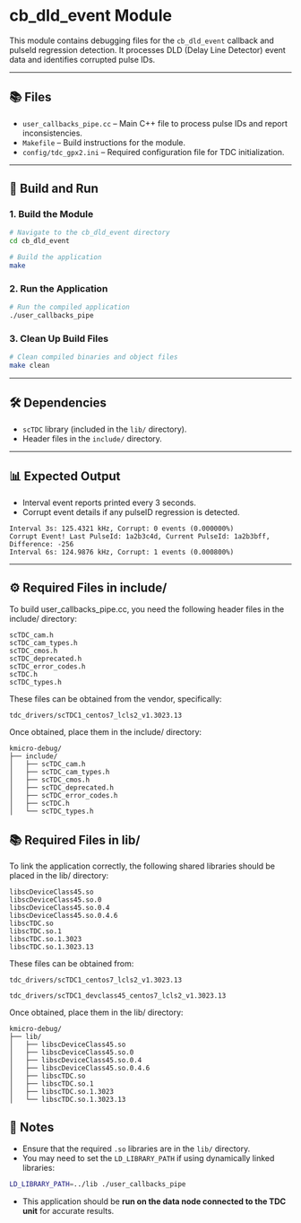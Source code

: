 # cb_dld_event Module

This module contains debugging files for the `cb_dld_event` callback and pulseId regression detection. It processes DLD (Delay Line Detector) event data and identifies corrupted pulse IDs.

---

## 📚 Files
- `user_callbacks_pipe.cc` – Main C++ file to process pulse IDs and report inconsistencies.
- `Makefile` – Build instructions for the module.
- `config/tdc_gpx2.ini` – Required configuration file for TDC initialization.

---

## 🚀 Build and Run

### 1. Build the Module
```bash
# Navigate to the cb_dld_event directory
cd cb_dld_event

# Build the application
make
```

### 2. Run the Application
```bash
# Run the compiled application
./user_callbacks_pipe
```

### 3. Clean Up Build Files
```bash
# Clean compiled binaries and object files
make clean
```

---

## 🛠️ Dependencies
- `scTDC` library (included in the `lib/` directory).
- Header files in the `include/` directory.

---

## 📊 Expected Output
- Interval event reports printed every 3 seconds.
- Corrupt event details if any pulseID regression is detected.

```
Interval 3s: 125.4321 kHz, Corrupt: 0 events (0.000000%)
Corrupt Event! Last PulseId: 1a2b3c4d, Current PulseId: 1a2b3bff, Difference: -256
Interval 6s: 124.9876 kHz, Corrupt: 1 events (0.000800%)
```

---

## ⚙️ Required Files in include/
To build user_callbacks_pipe.cc, you need the following header files in the include/ directory:
```
scTDC_cam.h
scTDC_cam_types.h
scTDC_cmos.h
scTDC_deprecated.h
scTDC_error_codes.h
scTDC.h
scTDC_types.h
```
These files can be obtained from the vendor, specifically:
```
tdc_drivers/scTDC1_centos7_lcls2_v1.3023.13
```
Once obtained, place them in the include/ directory:
```
kmicro-debug/
├── include/
│   ├── scTDC_cam.h
│   ├── scTDC_cam_types.h
│   ├── scTDC_cmos.h
│   ├── scTDC_deprecated.h
│   ├── scTDC_error_codes.h
│   ├── scTDC.h
│   └── scTDC_types.h
```
## 📚 Required Files in lib/
To link the application correctly, the following shared libraries should be placed in the lib/ directory:
```
libscDeviceClass45.so
libscDeviceClass45.so.0
libscDeviceClass45.so.0.4
libscDeviceClass45.so.0.4.6
libscTDC.so
libscTDC.so.1
libscTDC.so.1.3023
libscTDC.so.1.3023.13
```
These files can be obtained from:
```
tdc_drivers/scTDC1_centos7_lcls2_v1.3023.13

tdc_drivers/scTDC1_devclass45_centos7_lcls2_v1.3023.13
```
Once obtained, place them in the lib/ directory:
```
kmicro-debug/
├── lib/
│   ├── libscDeviceClass45.so
│   ├── libscDeviceClass45.so.0
│   ├── libscDeviceClass45.so.0.4
│   ├── libscDeviceClass45.so.0.4.6
│   ├── libscTDC.so
│   ├── libscTDC.so.1
│   ├── libscTDC.so.1.3023
│   └── libscTDC.so.1.3023.13
```
## 📄 Notes
- Ensure that the required `.so` libraries are in the `lib/` directory.
- You may need to set the `LD_LIBRARY_PATH` if using dynamically linked libraries:
```bash
LD_LIBRARY_PATH=../lib ./user_callbacks_pipe
```
- This application should be **run on the data node connected to the TDC unit** for accurate results.


